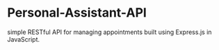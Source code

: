 # Personal-Assistant-API
simple RESTful API for managing appointments built using Express.js in JavaScript.
